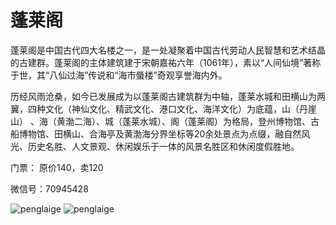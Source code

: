 # 蓬莱阁

蓬莱阁是中国古代四大名楼之一，是一处凝聚着中国古代劳动人民智慧和艺术结晶的古建群。蓬莱阁的主体建筑建于宋朝嘉祐六年（1061年），素以“人间仙境”著称于世，其“八仙过海”传说和“海市蜃楼”奇观享誉海内外。

历经风雨沧桑，如今已发展成为以蓬莱阁古建筑群为中轴，蓬莱水城和田横山为两翼，四种文化（神仙文化、精武文化、港口文化、海洋文化）为底蕴，山（丹崖山） 、海（黄渤二海）、城（蓬莱水城）、阁（蓬莱阁）为格局，登州博物馆、古船博物馆、田横山、合海亭及黄渤海分界坐标等20余处景点为点缀，融自然风光、历史名胜、人文景观、休闲娱乐于一体的风景名胜区和休闲度假胜地。

门票： 原价140，卖120

微信号：70945428

![penglaige](http://oclqfeuwb.bkt.clouddn.com/penglaige1.jpg)
![penglaige](http://oclqfeuwb.bkt.clouddn.com/penglaige2.jpg)
